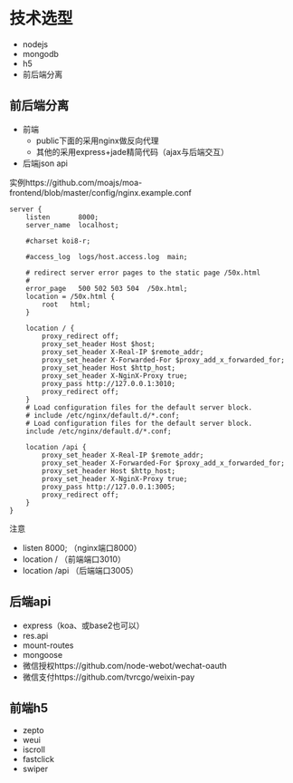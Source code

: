 # 技术选型

- nodejs
- mongodb
- h5
- 前后端分离

## 前后端分离

- 前端
  - public下面的采用nginx做反向代理
  - 其他的采用express+jade精简代码（ajax与后端交互）
- 后端json api

实例https://github.com/moajs/moa-frontend/blob/master/config/nginx.example.conf

```
server {
    listen       8000;
    server_name  localhost;

    #charset koi8-r;

    #access_log  logs/host.access.log  main;

    # redirect server error pages to the static page /50x.html
    #
    error_page   500 502 503 504  /50x.html;
    location = /50x.html {
        root   html;
    }

    location / {
        proxy_redirect off;
        proxy_set_header Host $host;
        proxy_set_header X-Real-IP $remote_addr;
  	    proxy_set_header X-Forwarded-For $proxy_add_x_forwarded_for;
        proxy_set_header Host $http_host;
  	    proxy_set_header X-NginX-Proxy true;
  	    proxy_pass http://127.0.0.1:3010;
        proxy_redirect off;
    } 
    # Load configuration files for the default server block.
    # include /etc/nginx/default.d/*.conf;
    # Load configuration files for the default server block.
    include /etc/nginx/default.d/*.conf;

    location /api {
        proxy_set_header X-Real-IP $remote_addr;
  	    proxy_set_header X-Forwarded-For $proxy_add_x_forwarded_for;
        proxy_set_header Host $http_host;
  	    proxy_set_header X-NginX-Proxy true;
  	    proxy_pass http://127.0.0.1:3005;
        proxy_redirect off;
    }
}
```

注意

- listen       8000;  （nginx端口8000）
- location /          （前端端口3010）
- location /api       （后端端口3005）

## 后端api

- express（koa、或base2也可以）
- res.api
- mount-routes
- mongoose
- 微信授权https://github.com/node-webot/wechat-oauth
- 微信支付https://github.com/tvrcgo/weixin-pay

## 前端h5

- zepto
- weui
- iscroll
- fastclick
- swiper